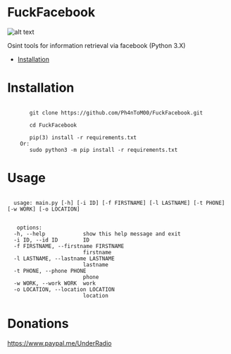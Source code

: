 # FuckFacebook

![alt text]([http://url/to/img.png](https://ibb.co/jV5RG07))


Osint tools for information retrieval via facebook (Python 3.X)

- [Installation](https://github.com/Ph4nToM00/FuckFacebook/#Installation)

 
# Installation
``` 

       git clone https://github.com/Ph4nToM00/FuckFacebook.git 

       cd FuckFacebook

       pip(3) install -r requirements.txt 
    Or:    
       sudo python3 -m pip install -r requirements.txt

``` 


# Usage
  
```
     
  usage: main.py [-h] [-i ID] [-f FIRSTNAME] [-l LASTNAME] [-t PHONE] [-w WORK] [-o LOCATION]    
 
```

``` 
   options:
  -h, --help            show this help message and exit
  -i ID, --id ID        ID
  -f FIRSTNAME, --firstname FIRSTNAME
                        firstname
  -l LASTNAME, --lastname LASTNAME
                        lastname
  -t PHONE, --phone PHONE
                        phone
  -w WORK, --work WORK  work
  -o LOCATION, --location LOCATION
                        location

```

# Donations

https://www.paypal.me/UnderRadio

